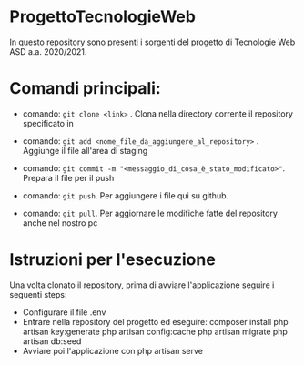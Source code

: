 # ProgettoTecnologieWeb # 

In questo repository sono presenti i sorgenti del progetto di Tecnologie Web ASD a.a. 2020/2021.



# Comandi principali:

- comando: `git clone <link>` . Clona nella directory corrente il repository specificato in <link>

- comando: `git add <nome_file_da_aggiungere_al_repository>` . Aggiunge il file all'area di staging

- comando: `git commit -m "<messaggio_di_cosa_è_stato_modificato>"`. Prepara il file per il push

- comando: `git push`. Per aggiungere i file qui su github.

- comando: `git pull`. Per aggiornare le modifiche fatte del repository anche nel nostro pc

# Istruzioni per l'esecuzione

Una volta clonato il repository, prima di avviare l'applicazione seguire i seguenti steps:
- Configurare il file .env
- Entrare nella repository del progetto ed eseguire:
	composer install
	php artisan key:generate
	php artisan config:cache
	php artisan migrate
	php artisan db:seed
- Avviare poi l'applicazione con
	php artisan serve

